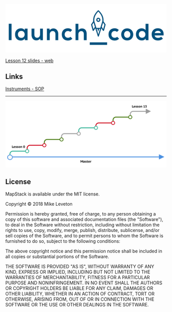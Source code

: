 <img src="https://raw.githubusercontent.com/Leveton/MapStack/master/images/launchCode.png" alt="TSNavigationStripView examples" />

[Lesson 12 slides - web](https://docs.google.com/presentation/d/1lG0p5Unc2oxofHBYBTvOu4t5xivIBz0cKetOffUSlv8/pub?start=false&loop=false&delayms=3000)


## Links 

[Instruments - SOP](https://medium.com/@kazmiekr/what-every-ios-developer-should-be-doing-with-instruments-d1661eeaf64f)

<hr />

<img src="https://raw.githubusercontent.com/Leveton/MapSwift/lesson0/images/BranchFlow.png" alt="TSNavigationStripView examples" />


## License

MapStack is available under the MIT license.

Copyright © 2018 Mike Leveton

Permission is hereby granted, free of charge, to any person obtaining a copy of this software and associated documentation files (the "Software"), to deal in the Software without restriction, including without limitation the rights to use, copy, modify, merge, publish, distribute, sublicense, and/or sell copies of the Software, and to permit persons to whom the Software is furnished to do so, subject to the following conditions:

The above copyright notice and this permission notice shall be included in all copies or substantial portions of the Software.

THE SOFTWARE IS PROVIDED "AS IS", WITHOUT WARRANTY OF ANY KIND, EXPRESS OR IMPLIED, INCLUDING BUT NOT LIMITED TO THE WARRANTIES OF MERCHANTABILITY, FITNESS FOR A PARTICULAR PURPOSE AND NONINFRINGEMENT. IN NO EVENT SHALL THE AUTHORS OR COPYRIGHT HOLDERS BE LIABLE FOR ANY CLAIM, DAMAGES OR OTHER LIABILITY, WHETHER IN AN ACTION OF CONTRACT, TORT OR OTHERWISE, ARISING FROM, OUT OF OR IN CONNECTION WITH THE SOFTWARE OR THE USE OR OTHER DEALINGS IN THE SOFTWARE.